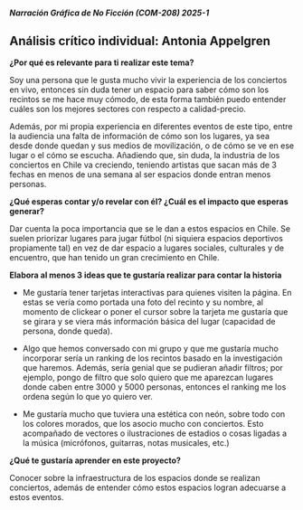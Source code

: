 ##### Narración Gráfica de No Ficción (COM-208) 2025-1 

## Análisis crítico individual: Antonia Appelgren 

 

**¿Por qué es relevante para ti realizar este tema?** 

Soy una persona que le gusta mucho vivir la experiencia de los conciertos en vivo, entonces sin duda tener un espacio para saber cómo son los recintos se me hace muy cómodo, de esta forma también puedo entender cuáles son los mejores sectores con respecto a calidad-precio.  

Además, por mi propia experiencia en diferentes eventos de este tipo, entre la audiencia una falta de información de cómo son los lugares, ya sea desde donde quedan y sus medios de movilización, o de cómo se ve en ese lugar o el cómo se escucha. Añadiendo que, sin duda, la industria de los conciertos en Chile va creciendo, teniendo artistas que sacan más de 3 fechas en menos de una semana al ser espacios donde entran menos personas.  

**¿Qué esperas contar y/o revelar con él? ¿Cuál es el impacto que esperas generar?**

Dar cuenta la poca importancia que se le dan a estos espacios en Chile. Se suelen priorizar lugares para jugar fútbol (ni siquiera espacios deportivos propiamente tal) en vez de dar espacio a lugares sociales, culturales y de encuentro, que han tenido un gran crecimiento en Chile. 

**Elabora al menos 3 ideas que te gustaría realizar para contar la historia**

- Me gustaría tener tarjetas interactivas para quienes visiten la página. En estas se vería como portada una foto del recinto y su nombre, al momento de clickear o poner el cursor sobre la tarjeta me gustaría que se girara y se viera más información básica del lugar (capacidad de persona, donde queda).  

- Algo que hemos conversado con mi grupo y que me gustaría mucho incorporar sería un ranking de los recintos basado en la investigación que haremos. Además, sería genial que se pudieran añadir filtros; por ejemplo, pongo de filtro que solo quiero que me aparezcan lugares donde caben entre 3000 y 5000 personas, entonces el ranking me los ordena según lo que yo quiero ver.  

- Me gustaría mucho que tuviera una estética con neón, sobre todo con los colores morados, que los asocio mucho con conciertos. Esto acompañado de vectores o ilustraciones de estadios o cosas ligadas a la música (micrófonos, guitarras, notas musicales, etc.) 

**¿Qué te gustaría aprender en este proyecto?**

Conocer sobre la infraestructura de los espacios donde se realizan conciertos, además de entender cómo estos espacios logran adecuarse a estos eventos.  